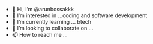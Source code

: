 - 👋 Hi, I’m @arunbossakkk
- 👀 I’m interested in ...coding and software development
- 🌱 I’m currently learning ... btech
- 💞️ I’m looking to collaborate on ...
- 📫 How to reach me ...

<!---
arunbossakkk/arunbossakkk is a ✨ special ✨ repository because its `README.md` (this file) appears on your GitHub profile.
You can click the Preview link to take a look at your changes.
--->
